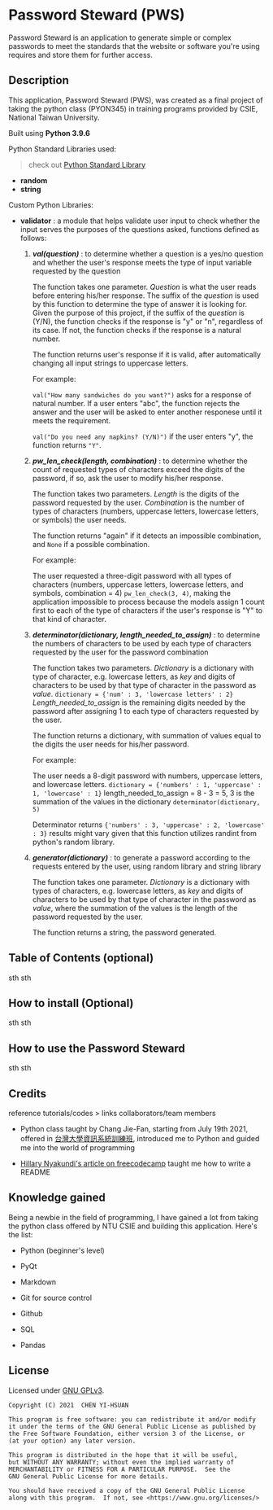 # Password Steward (PWS)

Password Steward is an application to generate simple or complex passwords to meet the standards that the website or software you're using requires and store them for further access.


## Description

This application, Password Steward (PWS), was created as a final project of taking the python class (PYON345) in training programs provided by CSIE, National Taiwan University.

Built using **Python 3.9.6**

Python Standard Libraries used:
>check out [Python Standard Library](https://docs.python.org/3/library/)
*   **random**
*   **string**

Custom Python Libraries:

*   **validator** : a module that helps validate user input to check whether the input serves the purposes of the questions asked, functions defined as follows:

    1. ***val(question)*** : to determine whether a question is a yes/no question and whether the user's response meets the type of input variable requested by the question

        The function takes one parameter. *Question* is what the user reads before entering his/her response. The suffix of the *question* is used by this function to determine the type of answer it is looking for. Given the purpose of this project, if the suffix of the *question* is (Y/N), the function checks if the response is "y" or "n", regardless of its case. If not, the function checks if the response is a natural number.

        The function returns user's response if it is valid, after automatically changing all input strings to uppercase letters.

        For example:

        `val("How many sandwiches do you want?")` asks for a response of natural number. If a user enters "abc", the function rejects the answer and the user will be asked to enter another responese until it meets the requirement.

        `val("Do you need any napkins? (Y/N)")` if the user enters "y", the function returns `"Y"`.

    2. ***pw_len_check(length, combination)*** : to determine whether the count of requested types of characters exceed the digits of the password, if so, ask the user to modify his/her response.
    
        The function takes two parameters. *Length* is the digits of the password requested by the user. *Combination* is the number of types of characters (numbers, uppercase letters, lowercase letters, or symbols) the user needs.

        The function returns "again" if it detects an impossible combination, and `None` if a possible combination.

        For example:

        The user requested a three-digit password with all types of characters (numbers, uppercase letters, lowercase letters, and symbols, combination = 4) `pw_len_check(3, 4)`, making the application impossible to process because the models assign 1 count first to each of the type of characters if the user's response is "Y" to that kind of character.

    3. ***determinator(dictionary, length_needed_to_assign)*** : to determine the numbers of characters to be used by each type of characters requested by the user for the password combination

        The function takes two parameters. *Dictionary* is a dictionary with type of character, e.g. lowercase letters, as *key* and digits of characters to be used by that type of character in the password as *value*. `dictionary = {'num' : 3, 'lowercase letters' : 2}` *Length_needed_to_assign* is the remaining digits needed by the password after assigning 1 to each type of characters requested by the user.
        
        The function returns a dictionary, with summation of values equal to the digits the user needs for his/her password.

        For example:

        The user needs a 8-digit password with numbers, uppercase letters, and lowercase letters.
        `dictionary = {'numbers' : 1, 'uppercase' : 1, 'lowercase' : 1}`
        length_needed_to_assign = 8 - 3 = 5, 3 is the summation of the values in the dictionary
        `determinator(dictionary, 5)`

        Determinator returns `{'numbers' : 3, 'uppercase' : 2, 'lowercase' : 3}` results might vary given that this function utilizes randint from python's random library.

    4. ***generator(dictionary)*** : to generate a password according to the requests entered by the user, using random library and string library

        The function takes one parameter. *Dictionary* is a dictionary with types of characters, e.g. lowercase letters, as *key* and digits of characters to be used by that type of character in the password as *value*, where the summation of the values is the length of the password requested by the user.

        The function returns a string, the password generated.

## Table of Contents (optional)

sth sth


## How to install (Optional)

sth sth


## How to use the Password Steward

sth sth

## Credits

reference tutorials/codes > links
collaborators/team members

* Python class taught by Chang Jie-Fan, starting from July 19th 2021, offered in [台灣大學資訊系統訓練班](https://train.csie.ntu.edu.tw/train/), introduced me to Python and guided me into the world of programming

* [Hillary Nyakundi's article on freecodecamp](https://www.freecodecamp.org/news/how-to-write-a-good-readme-file/) taught me how to write a README


## Knowledge gained

Being a newbie in the field of programming, I have gained a lot from taking the python class offered by NTU CSIE and building this application. Here's the list:

- Python (beginner's level)

- PyQt

- Markdown

- Git for source control

- Github

- SQL

- Pandas

## License

Licensed under [GNU GPLv3](LICENSE).

    Copyright (C) 2021  CHEN YI-HSUAN

    This program is free software: you can redistribute it and/or modify
    it under the terms of the GNU General Public License as published by
    the Free Software Foundation, either version 3 of the License, or
    (at your option) any later version.

    This program is distributed in the hope that it will be useful,
    but WITHOUT ANY WARRANTY; without even the implied warranty of
    MERCHANTABILITY or FITNESS FOR A PARTICULAR PURPOSE.  See the
    GNU General Public License for more details.

    You should have received a copy of the GNU General Public License
    along with this program.  If not, see <https://www.gnu.org/licenses/>